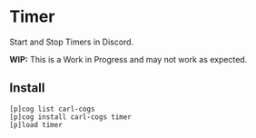 # Timer

Start and Stop Timers in Discord.

**WIP:** This is a Work in Progress and may not work as expected.

## Install

```
[p]cog list carl-cogs
[p]cog install carl-cogs timer
[p]load timer
```
